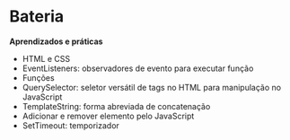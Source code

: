 # Bateria
<b>Aprendizados e práticas</b></br>
- HTML e CSS</br>
- EventListeners: observadores de evento para executar função</br>
- Funções</br>
- QuerySelector: seletor versátil de tags no HTML para manipulação no JavaScript</br>
- TemplateString: forma abreviada de concatenação</br>
- Adicionar e remover elemento pelo JavaScript</br>
- SetTimeout: temporizador</br>
